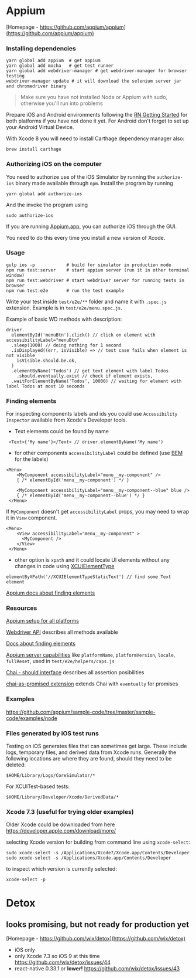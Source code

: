 # Appium
[Homepage - https://github.com/appium/appium](https://github.com/appium/appium)



### Installing dependencies
```
yarn global add appium  # get appium
yarn global add mocha   # get test runner
yarn global add webdriver-manager # get webdriver-manager for browser testing
webdriver-manager update # it will download the selenium server jar and chromedriver binary
```
> Make sure you have not installed Node or Appium with sudo, otherwise you'll run into problems

Prepare iOS and Android environments following the [RN Getting Started](https://facebook.github.io/react-native/docs/getting-started.html) for both platforms if you have not done it yet. For Android don't forget to set up your Android Virtual Device.


With Xcode 8 you will need to install Carthage dependency manager also:
```
brew install carthage
```



### Authorizing iOS on the computer

You need to authorize use of the iOS Simulator by running the `authorize-ios`
binary made available through `npm`. Install the program by running

```
yarn global add authorize-ios
```

And the invoke the program using

```
sudo authorize-ios
```

If you are running [Appium.app](https://github.com/appium/appium-dot-app), you can
authorize iOS through the GUI.

You need to do this every time you install a new version of Xcode.

### Usage

```
gulp ios -p            # build for simulator in production mode
npm run test:server    # start appium server (run it in other terminal window)
npm run test:webdriver # start webdriver server for running tests in browser
npm run test:e2e       # run the test example
```

Write your test inside `test/e2e/**` folder and name it with `.spec.js` extension. Example is in `test/e2e/menu.spec.js`.

Example of basic WD methods with description:
```
driver.
  elementById('menuBtn').click() // click on element with accessibilityLabel="menuBtn"
  .sleep(1000) // doing nothing for 1 second
  .isDisplayed((err, isVisible) => // test case fails when element is not visible
    isVisible.should.be.ok,
  )
  .elementByName('Todos') // get text element with label Todos
    .should.eventually.exist // check if element exists,
  .waitForElementByName('Todos', 10000) // waiting for element with label Todos at most 10 seconds

```

### Finding elements

For inspecting components labels and ids you could use `Accessibility Inspector` available from Xcode's Developer tools.

- Text elements could be found by name
```
 <Text>{'My name'}</Text> // driver.elementByName('My name')
```
- for other components `accessibilityLabel` could be defined (use [BEM](http://getbem.com/introduction/) for the labels)
```
<Menu>
    <MyComponent accessibilityLabel="menu__my-component" />
    { /* elementById('menu__my-component') */ }

    <MyComponent accessibilityLabel="menu__my-component--blue" blue />
    { /* elementById('menu__my-component--blue') */ }
 </Menu>
```
If `MyComponent` doesn't get `accessibilityLabel` props, you may need to wrap it in `View` component.
```
<Menu>
    <View accessibilityLabel="menu__my-component" >
      <MyComponent />
    </View>
 </Menu>
```
- other option is `xpath` and it could locate UI elements without any changes in code using [XCUIElementType](https://developer.apple.com/reference/xctest/xcuielementtype?language=objc)
```
elementByXPath('//XCUIElementTypeStaticText') // find some Text element
```

[Appium docs about finding elements](https://github.com/appium/appium/blob/master/docs/en/writing-running-appium/finding-elements.md)

### Resources
[Appium setup for all platforms](https://github.com/appium/appium/tree/master/docs/en/appium-setup)


[Webdriver API](https://github.com/admc/wd/blob/master/doc/api.md) describes all methods available

[Docs about finding elements](https://github.com/appium/appium/blob/master/docs/en/writing-running-appium/finding-elements.md)

[Appium server capabilities](http://appium.io/slate/en/master/#caps.md) like `platformName`, `platformVersion`, `locale`, `fullReset`, used in `test/e2e/helpers/caps.js`

[Chai - should interface](http://chaijs.com/api/bdd/) describes all assertion posibilities

[chai-as-promised extension](http://chaijs.com/plugins/chai-as-promised/) extends Chai with `eventually` for promises


### Examples
https://github.com/appium/sample-code/tree/master/sample-code/examples/node

### Files generated by iOS test runs

Testing on iOS generates files that can sometimes get large. These include logs,
temporary files, and derived data from Xcode runs. Generally the following locations
are where they are found, should they need to be deleted:

```
$HOME/Library/Logs/CoreSimulator/*
```

For XCUITest-based tests:

```
$HOME/Library/Developer/Xcode/DerivedData/*
```

### Xcode 7.3 (useful for trying older examples)
Older Xcode could be downloaded from here https://developer.apple.com/download/more/

selecting Xcode version for building from command line using `xcode-select`:
```
sudo xcode-select -s /Applications/Xcode7/Xcode.app/Contents/Developer
sudo xcode-select -s /Applications/Xcode.app/Contents/Developer
```

to inspect which version is currently selected:
```
xcode-select -p
```

# Detox

## looks promising, but not ready for production yet

[Homepage - https://github.com/wix/detox](https://github.com/wix/detox)

- iOS only
- only Xcode 7.3 so iOS 9 at this time https://github.com/wix/detox/issues/44
- react-native 0.33.1 or **lower!** https://github.com/wix/detox/issues/43
